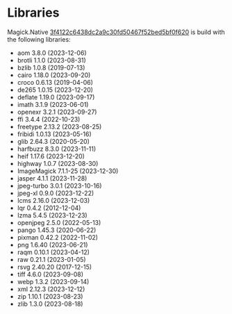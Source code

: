 # Libraries
Magick.Native [3f4122c6438dc2a9c30fd50467f52bed5bf0f620](https://github.com/dlemstra/Magick.Native/commit/3f4122c6438dc2a9c30fd50467f52bed5bf0f620) is build with the following libraries:

- aom 3.8.0 (2023-12-06)
- brotli 1.1.0 (2023-08-31)
- bzlib 1.0.8 (2019-07-13)
- cairo 1.18.0 (2023-09-20)
- croco 0.6.13 (2019-04-06)
- de265 1.0.15 (2023-12-20)
- deflate 1.19.0 (2023-09-17)
- imath 3.1.9 (2023-06-01)
- openexr 3.2.1 (2023-09-27)
- ffi 3.4.4 (2022-10-23)
- freetype 2.13.2 (2023-08-25)
- fribidi 1.0.13 (2023-05-16)
- glib 2.64.3 (2020-05-20)
- harfbuzz 8.3.0 (2023-11-11)
- heif 1.17.6 (2023-12-20)
- highway 1.0.7 (2023-08-30)
- ImageMagick 7.1.1-25 (2023-12-30)
- jasper 4.1.1 (2023-11-28)
- jpeg-turbo 3.0.1 (2023-10-16)
- jpeg-xl 0.9.0 (2023-12-22)
- lcms 2.16.0 (2023-12-03)
- lqr 0.4.2 (2012-12-04)
- lzma 5.4.5 (2023-12-23)
- openjpeg 2.5.0 (2022-05-13)
- pango 1.45.3 (2020-06-22)
- pixman 0.42.2 (2022-11-02)
- png 1.6.40 (2023-06-21)
- raqm 0.10.1 (2023-04-12)
- raw 0.21.1 (2023-01-05)
- rsvg 2.40.20 (2017-12-15)
- tiff 4.6.0 (2023-09-08)
- webp 1.3.2 (2023-09-14)
- xml 2.12.3 (2023-12-12)
- zip 1.10.1 (2023-08-23)
- zlib 1.3.0 (2023-08-18)
